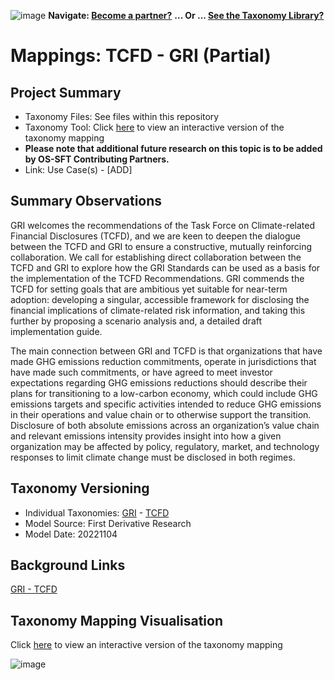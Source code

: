 ![image](https://user-images.githubusercontent.com/112073913/188821900-0c411acf-fbdd-4163-adc9-3ba4e2be78df.png)
**Navigate: [Become a partner?](https://github.com/OS-SFT/06-COLLABORATORS-PARTNERS)**
**... Or ... [See the Taxonomy Library?](https://github.com/orgs/OS-SFT/projects/2)**

# Mappings: TCFD - GRI (Partial)

## Project Summary

- Taxonomy Files: See files within this repository
- Taxonomy Tool: Click [here](https://os-sft.solidatus.com/viewer/share/AzQ06ntKa7i1I1SRurXxrTegm3ewMw5w) to view an interactive version of the taxonomy mapping
- **Please note that additional future research on this topic is to be added by OS-SFT Contributing Partners.**
- Link: Use Case(s) - [ADD]

## Summary Observations

GRI welcomes the recommendations of the Task Force on Climate-related Financial Disclosures (TCFD), and we are keen to deepen the dialogue between the TCFD and GRI to ensure a constructive, mutually reinforcing collaboration. We call for establishing direct collaboration between the TCFD and GRI to explore how the GRI Standards can be used as a basis for the implementation of the TCFD Recommendations. GRI commends the TCFD for setting goals that are ambitious yet suitable for near-term adoption: developing a singular, accessible framework for disclosing the financial implications of climate-related risk information, and taking this further by proposing a scenario analysis and, a detailed draft implementation guide.

The main connection between GRI and TCFD is that organizations that have made GHG emissions reduction commitments, operate in jurisdictions that have made such commitments, or have agreed to meet investor expectations regarding GHG emissions reductions should describe their plans for transitioning to a low-carbon economy, which could include GHG emissions targets and specific activities intended to reduce GHG emissions in their operations and value chain or to otherwise support the transition.
Disclosure of both absolute emissions across an organization’s value chain and relevant emissions intensity provides insight into how a given organization may be affected by policy, regulatory, market, and technology responses to limit climate change must be disclosed in both regimes. 

## Taxonomy Versioning

- Individual Taxonomies: [GRI](https://github.com/OS-SFT/Taxonomy-Mappings-Library/tree/main/Single%20Taxonomies/GRI) - [TCFD](https://github.com/OS-SFT/Taxonomy-Mappings-Library/tree/main/Single%20Taxonomies/TCFD)
- Model Source: First Derivative Research
- Model Date: 20221104

## Background Links
[GRI - TCFD](https://www.globalreporting.org/standards/media/1379/item-10-submission-gri-tcfd-publication.pdf)

## Taxonomy Mapping Visualisation

Click [here](https://os-sft.solidatus.com/viewer/share/AzQ06ntKa7i1I1SRurXxrTegm3ewMw5w) to view an interactive version of the taxonomy mapping

![image](https://github.com/OS-SFT/Taxonomy-Mappings-Library/assets/112079442/935d80dc-9570-45f0-b7da-c5207fba3b2e)
